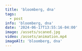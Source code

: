 ```yaml
---
title: 'bloomberg, dna'
tags:
  - post
info: 'bloomberg, dna'
date: '2024-06-17T13:55:16-04:00'
image: /assets/scaned.jpg
video: /assets/animation.mp4
imageAlt: 'bloomberg, dna'
---
```


